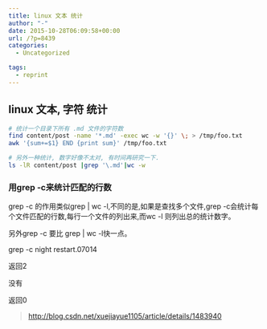 ```yaml
---
title: linux 文本 统计
author: "-"
date: 2015-10-28T06:09:58+00:00
url: /?p=8439
categories:
  - Uncategorized

tags:
  - reprint
---
```

## linux 文本, 字符 统计

```bash
# 统计一个目录下所有 .md 文件的字符数
find content/post -name '*.md' -exec wc -w '{}' \; > /tmp/foo.txt
awk '{sum+=$1} END {print sum}' /tmp/foo.txt

# 另外一种统计, 数字好像不太对, 有时间再研究一下.
ls -lR content/post |grep '\.md'|wc -w

```

### 用grep -c来统计匹配的行数
  
grep -c 的作用类似grep | wc -l,不同的是,如果是查找多个文件,grep -c会统计每个文件匹配的行数,每行一个文件的列出来,而wc -l 则列出总的统计数字。
  
另外grep -c 要比 grep | wc -l快一点。


grep -c night restart.07014

返回2

没有

返回0


>http://blog.csdn.net/xuejiayue1105/article/details/1483940
